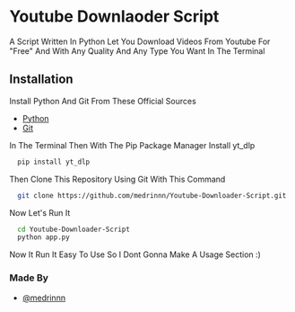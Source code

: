 
# Youtube Downlaoder Script 

A Script Written In Python Let You Download Videos From Youtube For "Free" And With Any Quality And Any Type You Want In The Terminal 







## Installation

Install Python And Git From These Official Sources  

- [Python](https://www.python.org/downloads/)
- [Git](https://git-scm.com/downloads)

In The Terminal Then With The Pip Package Manager Install yt_dlp

```bash
  pip install yt_dlp
```
Then Clone This Repository Using Git With This Command 

```bash 
  git clone https://github.com/medrinnn/Youtube-Downloader-Script.git
```
Now Let's Run It 

```bash
  cd Youtube-Downloader-Script
  python app.py
```
Now It Run It Easy To Use So I Dont Gonna Make A Usage Section :)
### Made By

- [@medrinnn](https://www.github.com/medrinnn)


